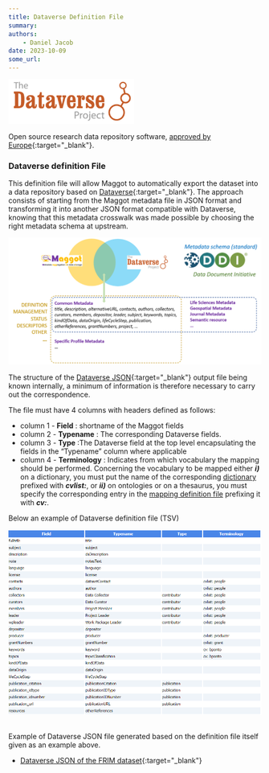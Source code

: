 ```yaml
---
title: Dataverse Definition File
summary: 
authors:
    - Daniel Jacob
date: 2023-10-09
some_url:
---
```


<style>.md-typeset h1 {display: none;} .md-nav__item {font-size: medium}</style>

<img src="../../images/dataverse_logo.png" width="250px">

Open source research data repository software, [approved by Europe][4]{:target="_blank"}.

### Dataverse definition File

This definition file will allow Maggot to automatically export the dataset into a data repository based on [Dataverse][1]{:target="_blank"}. The approach consists of starting from the Maggot metadata file in JSON format and transforming it into another JSON format compatible with Dataverse, knowing that this metadata crosswalk was made possible by choosing the right metadata schema at upstream.

<center>
<a href="../../images/dataverse_fig0.png" data-lightbox="fig0"><img src="../../images/dataverse_fig0.png" width="600px"></a>
</center>

The structure of the [Dataverse JSON][2]{:target="_blank"} output file being known internally, a minimum of information is therefore necessary to carry out the correspondence.

The file must have 4 columns with headers defined as follows:

* column 1 - **Field** : shortname of the Maggot fields
* column 2 - **Typename** : The corresponding Dataverse fields. 
* column 3 - **Type** :The Dataverse field at the top level encapsulating the fields in the “Typename” column where applicable
* column 4 - **Terminology** : Indicates from which vocabulary the mapping should be performed. Concerning the vocabulary to be mapped either ***i)*** on a dictionary, you must put the name of the corresponding [dictionary](../../dictionaries) prefixed with ***cvlist:***, or ***ii)*** on ontologies or on a thesaurus, you must specify the corresponding entry in the [mapping definition file](../mapping) prefixing it with ***cv:***.

Below an example of Dataverse definition file (TSV)
<center>
<a href="../../images/dataverse_conf.png" data-lightbox="figconf"><img src="../../images/dataverse_conf.png" width="600px"></a>
</center>
<br>

Example of Dataverse JSON file generated based on the definition file itself given as an example above.

   * [Dataverse JSON of the FRIM dataset][3]{:target="_blank"}

<br><br>

[1]: https://dataverse.org/
[2]: https://guides.dataverse.org/en/latest/api/native-api.html
[3]: https://pmb-bordeaux.fr/maggot/metadata/frim1?format=dataverse
[4]: https://open-research-europe.ec.europa.eu/for-authors/data-guidelines#approvedrepositories